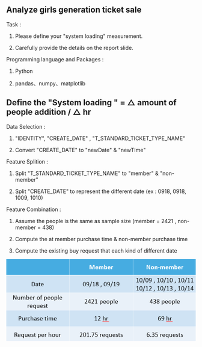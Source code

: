 ## Analyze girls generation ticket sale

Task : 

1. Please define your "system loading" measurement.
  
2. Carefully provide the details on the report slide.




Programming language and Packages : 

1. Python
  
2. pandas、numpy、matplotlib
  
  

## Define the "System loading " = △ amount of people addition  / △ hr 

Data Selection :

1. "IDENTITY", "CREATE_DATE" , "T_STANDARD_TICKET_TYPE_NAME"

2. Convert "CREATE_DATE" to "newDate" & "newTIme" 

Feature Splition :

1. Split "T_STANDARD_TICKET_TYPE_NAME" to "member" & "non-member"

2. Split "CREATE_DATE" to represent the different date (ex : 0918, 0918, 1009, 1010)

Feature Combination :

1. Assume the people is the same as sample size (member = 2421 , non-member = 438)

2. Compute the at member purchase time & non-member purchase time 

3. Compute the existing buy request that each kind of different date


![image](./img/result.PNG)

